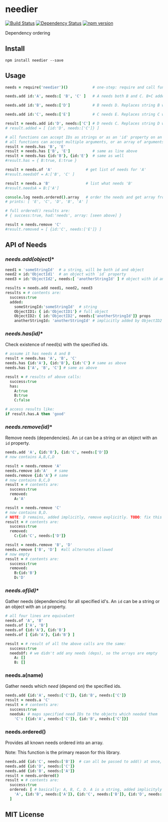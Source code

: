 # needier
[![Build Status](https://travis-ci.org/elidoran/needier.svg?branch=master)](https://travis-ci.org/elidoran/needier)
[![Dependency Status](https://gemnasium.com/elidoran/needier.png)](https://gemnasium.com/elidoran/needier)
[![npm version](https://badge.fury.io/js/needier.svg)](http://badge.fury.io/js/needier)

Dependency ordering

## Install

    npm install needier --save

## Usage

```coffeescript
needs = require('needier')()           # one-step: require and call function

needs.add id:'A', needs:[ 'B', 'C' ]   # A needs both B and C. B+C added as strings

needs.add id:'B', needs:['D']          # B needs D. Replaces string B with object

needs.add id:'C', needs:['E']          # C needs E. Replaces string C with object

result = needs.add id:'D', needs:['C'] # D needs C. Replaces string D with object
# result.added = [ {id:'D', needs:['C']} ]

# all functions can accept IDs as strings or as an 'id' property on an object
# all functions can accept multiple arguments, or an array of arguments
result = needs.has 'B', 'E'
result = needs.has ['B', 'E']          # same as line above
result = needs.has {id:'B'}, {id:'E'}  # same as well
#result.has = { B:true, E:true }

result = needs.of 'A'               # get list of needs for 'A'
#result.needsOf = A:['B', 'C' ]

result = needs.a 'B'                # list what needs 'B'
#result.needsA = B:['A']

console.log needs.ordered().array   # order the needs and get array from results
# prints: [ 'E', 'C', 'D', 'B', 'A' ]

# full ordered() results are:
# { success:true, had:'needs', array: [seen above] }

result = needs.remove 'C'
#result.removed = [ {id:'C', needs:['E']} ]
```

## API of Needs

### **needs.add(object*)**

```coffeescript
need1 = 'someStringId'  # a string, will be both id and object
need2 = id:'ObjectId1'  # an object with `id` property
need3 = id:'ObjectId2', needs:[ 'anotherStringId' ] # object with id and needs

results = needs.add need1, need2, need3
results = # contents are:
  success:true
  added:
    someStringId:'someStringId'  # string
    ObjectID1: { id:'ObjectID1'} # full object
    ObjectID2: { id:'ObjectID2', needs:['anotherStringId']} props
    anotherStringId: 'anotherStringId' # implicitly added by ObjectID2
```

### **needs.has(id*)**

Check existence of need(s) with the specified ids.

```coffeescript
# assume it has needs A and B
result = needs.has 'A', 'B', 'C'
needs.has {id:'A'}, {id:'B'}, {id:'C'} # same as above
needs.has ['A', 'B', 'C'] # same as above

result = # results of above calls:
  success:true
  has:
    A:true
    B:true
    C:false

# access results like:
if result.has.A then 'good'
```

### **needs.remove(id*)**

Remove needs (dependencies). An `id` can be a string or an object with an `id`
property.

```coffeescript
needs.add 'A', {id:'B'}, {id:'C', needs:['D']}
# now contains A,B,C,D

result = needs.remove 'A'  
needs.remove id:'A'   # same
needs.remove {id:'A'} # same
# now contains B,C,D
result = # contents are:
  success:true
  removed:
    A:'A'

result = needs.remove 'C'
# now contains B,D.
# NOTE: D remains, added implicitly, remove explicitly. TODO: fix this
result = # contents are:
  success:true
  removed:
    C:{id:'C', needs:['D']}

result = needs.remove 'B', 'D'
needs.remove ['B', 'D']  #all alternates allowed
# now empty
result = # contents are:
  success:true
  removed:
    B:{id:'B'}
    D:'D'
```

### **needs.of(id*)**

Gather needs (dependencies) for all specified id's. An `id` can be a string or an
object with an `id` property.

```coffeescript
# all four lines are equivalent
needs.of 'A', 'B'
needs.of ['A', 'B']
needs.of {id:'A'}, {id:'B'}
needs.of [ {id:'A'}, {id:'B'} ]

result = # result of all the above calls are the same:
  success:true
  needsOf: # we didn't add any needs (deps), so the arrays are empty
    A: []
    B: []
```

### **needs.a(name)**

Gather needs which *need* (depend on) the specified ids.

```coffeescript
needs.add {id:'A', needs:['C']}, {id:'B', needs:['C']}
result = needs.a 'C'
result = # contents are:
  success:true
  needsA: # maps specified need IDs to the objects which needed them
    'C': [{id:'A', needs:['C']}, {id:'B', needs:['C']}]
```

### **needs.ordered()**

Provides all known needs ordered into an array.

Note: This function is the primary reason for this library.

```coffeescript
needs.add {id:'C', needs:['B']}  # can all be passed to add() at once, too
needs.add {id:'D', needs:['C']}
needs.add {id:'B', needs:['A']}
result = needs.ordered()
result = # contents are:
  success:true
  ordered: [ # basically: A, B, C, D. A is a string, added implicityly by B.
    'A', {id:'B', needs:['A']}, {id:'C', needs:['B']}, {id:'D', needs:['C']}
  ]
```

## MIT License
